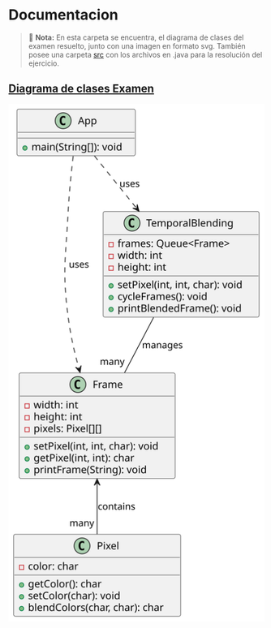 # Documentacion
> 📌 **Nota:** En esta carpeta se encuentra, el diagrama de clases del examen resuelto, junto con una imagen en formato svg.
También posee una carpeta [src](/entregas/castilloCayetano/reto001/src) con los archivos en .java para la resolución del ejercicio.

## [Diagrama de clases Examen](/entregas/castilloCayetano/reto001/PlantUML/diagramaDeClases.puml)

![](/entregas/castilloCayetano/reto001/images/diagramaDeClases.svg)


